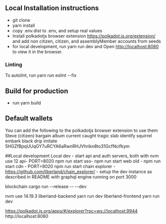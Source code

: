 ## Local Installation instructions

- git clone
- yarn install
- copy .env.dist to .env, and setup real values
- Install polkadotjs browser extension https://polkadot.js.org/extension/ and add non citizen, citizen, and assemblyMember accounts from seeds
- for local development, run yarn run dev and Open [http://localhost:8080](http://localhost:8080) to view it in the browser.

### Linting
To autolint, run
yarn run eslint --fix

## Build for production

 - run yarn build
 
## Default wallets
You can add the following to the polkadotjs browser extension to use them
Steve (citizen)
bargain album current caught tragic slab identify squirrel embark black drip imitate
5HGZfBpqUUqGY7uRCYA6aRwnRHJVhrikn8to31GcfNcifkym


##Local development
Local dev - start api and auth servers, both with nvm use 12
api- PORT=8020 npm run start
sso- npm run start
web old - npm run start
cdn - PORT=8020 npm run start
chain explorer - https://github.com/liberland/chain_explorer/ - setup the dev instance as described in README with graphql engine running on port 3000

blockchain cargo run --release -- --dev

nvm use 14.19.3 
liberland-backend yarn run dev
liberland-frontend yarn run dev

https://polkadot.js.org/apps/#/explorer?rpc=ws://localhost:9944
http://localhost:8080

